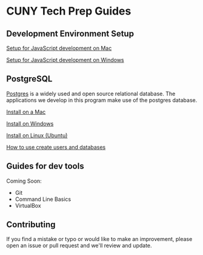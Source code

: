 # CUNY Tech Prep Guides

## Development Environment Setup

[Setup for JavaScript development on Mac](dev-env-setup-js-mac.md)

[Setup for JavaScript development on Windows](dev-env-setup-js-win.md)

## PostgreSQL

[Postgres](https://www.postgresql.org/) is a widely used and open source relational database. The applications we develop in this program make use of the postgres database.

[Install on a Mac](install-pg-mac.md)

[Install on Windows](install-pg-windows.md)

[Install on Linux (Ubuntu)](install-pg-ubuntu.md)

[How to use create users and databases](pg-create-user-db.md)

## Guides for dev tools

Coming Soon:

- Git
- Command Line Basics
- VirtualBox

## Contributing

If you find a mistake or typo or would like to make an improvement, please open an issue or pull request and we'll review and update.
